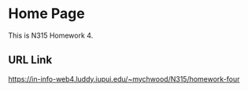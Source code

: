 # Home Page
This is N315 Homework 4.

## URL Link
https://in-info-web4.luddy.iupui.edu/~mychwood/N315/homework-four
